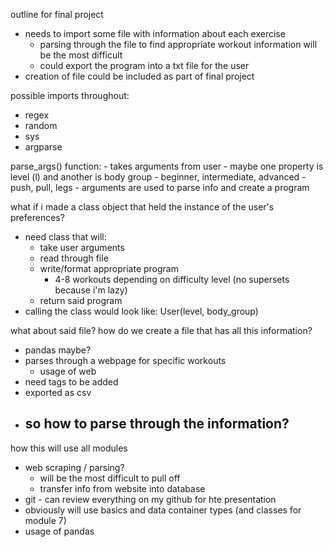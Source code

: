 outline for final project
- needs to import some file with information about each exercise 
    - parsing through the file to find appropriate workout information will be the most difficult 
    - could export the program into a txt file for the user 
- creation of file could be included as part of final project  

possible imports throughout:
- regex
- random 
- sys
- argparse

parse_args() function:
    - takes arguments from user 
    - maybe one property is level (l) and another is body group
        - beginner, intermediate, advanced
        - push, pull, legs
    - arguments are used to parse info and create a program 

what if i made a class object that held the instance of the user's preferences? 
- need class that will: 
    - take user arguments 
    - read through file
    - write/format appropriate program
        - 4-8 workouts depending on difficulty level (no supersets because i'm lazy)
    - return said program 
- calling the class would look like:
    User(level, body_group)

what about said file? how do we create a file that has all this information?
- pandas maybe?
- parses through a webpage for specific workouts
    - usage of web 
- need tags to be added 
- exported as csv 
- so how to parse through the information? 
    - 

how this will use all modules
- web scraping / parsing? 
    - will be the most difficult to pull off 
    - transfer info from website into database
- git - can review everything on my github for hte presentation
- obviously will use basics and data container types (and classes for module 7)
- usage of pandas